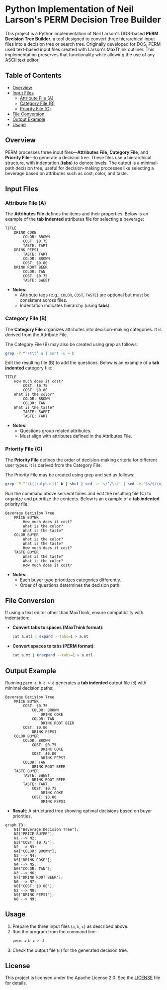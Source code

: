 # Python Implementation of Neil Larson's PERM Decision Tree Builder

This project is a Python implementation of Neil Larson's DOS-based **PERM Decision Tree Builder**, a tool designed to convert three hierarchical input files into a decision tree or search tree. Originally developed for DOS, PERM used text-based input files created with Larson's MaxThink outliner. This implementation preserves that functionality while allowing the use of any ASCII text editor.

## Table of Contents
- [Overview](#overview)
- [Input Files](#input-files)
  - [Attribute File (A)](#attribute-file-a)
  - [Category File (B)](#category-file-b)
  - [Priority File (C)](#priority-file-c)
- [File Conversion](#file-conversion)
- [Output Example](#output-example)
- [Usage](#usage)

## Overview
PERM processes three input files—**Attributes File**, **Category File**, and **Priority File**—to generate a decision tree. These files use a hierarchical structure, with indentation (**tabs**) to denote levels. The output is a minimal-path decision tree, useful for decision-making processes like selecting a beverage based on attributes such as cost, color, and taste.

## Input Files

### Attribute File (A)

The **Attributes File** defines the items and their properties. Below is an example of the **tab indented** attributes file for selecting a beverage:
```plaintext
TITLE
    DRINK COKE
        COLOR: BROWN
        COST: $0.75
        TASTE: TART
    DRINK PEPSI
        TASTE: TART
        COLOR: BROWN
        COST: $0.80
    DRINK ROOT BEER
        COLOR: TAN
        COST: $0.75
        TASTE: SWEET
```

- **Notes**:
  - Attribute tags (e.g., `COLOR`, `COST`, `TASTE`) are optional but must be consistent across files.
  - Indentation indicates hierarchy (using **tabs**).

### Category File (B)
The **Category File** organizes attributes into decision-making categories. It is derived from the Attribute File.

The Category File (B) may also be created using grep as follows:

```bash
grep -P ^'\t\t’ a | sort -u > b
```
Edit the resulting file (B) to add the questions. Below is an example of a **tab indented** category file:

```plaintext
TITLE
    How much does it cost?
        COST: $0.75
        COST: $0.80
    What is the color?
        COLOR: BROWN
        COLOR: TAN
    What is the taste?
        TASTE: SWEET
        TASTE: TART
```

- **Notes**:
  - Questions group related attributes.
  - Must align with attributes defined in the Attributes File.

### Priority File (C)
The **Priority File** defines the order of decision-making criteria for different user types. It is derived from the Category File. 

The Priority File may be created using grep and sed as follows:

```bash
grep -P ^'\t[[:alpha:]]' b | shuf | sed -e 's/^/\t/' | sed -e '$s/$/\n/' >> c
```

Run the command above serveral times and edit the resulting file (C) to organize and prioritize the contents. Below is an example of a **tab indented** priority file:

```plaintext
Beverage Decision Tree
    PRICE BUYER
        How much does it cost?
        What is the color?
        What is the taste?
    COLOR BUYER
        What is the color?
        What is the taste?
        How much does it cost?
    TASTE BUYER
        What is the taste?
        What is the color?
        How much does it cost?
```

- **Notes**:
  - Each buyer type prioritizes categories differently.
  - Order of questions determines the decision path.

## File Conversion
If using a text editor other than MaxThink, ensure compatibility with indentation:
- **Convert tabs to spaces (MaxThink format)**:
  ```bash
  cat a.otl | expand --tabs=1 > a.mt
  ```
- **Convert spaces to tabs (PERM format)**:
  ```bash
  cat a.mt | unexpand --tabs=1 > a.otl
  ```
## Output Example
Running `perm a b c > d` generates a **tab indented** output file (`d`) with minimal decision paths:

```plaintext
Beverage Decision Tree
    PRICE BUYER
        COST: $0.75
            COLOR: BROWN
                DRINK COKE
            COLOR: TAN
                DRINK ROOT BEER
        COST: $0.80
            DRINK PEPSI
    COLOR BUYER
        COLOR: BROWN
            COST: $0.75
                DRINK COKE
            COST: $0.80
                DRINK PEPSI
        COLOR: TAN
            DRINK ROOT BEER
    TASTE BUYER
        TASTE: SWEET
            DRINK ROOT BEER
        TASTE: TART
            COST: $0.75
                DRINK COKE
            COST: $0.80
                DRINK PEPSI
```

- **Result**: A structured tree showing optimal decisions based on buyer priorities.

```mermaid
graph TD;
    N1["Beverage Decision Tree"];
    N2["PRICE BUYER"];
    N1 --> N2;
    N3["COST: $0.75"];
    N2 --> N3;
    N4["COLOR: BROWN"];
    N3 --> N4;
    N5["DRINK COKE"];
    N4 --> N5;
    N6["COLOR: TAN"];
    N3 --> N6;
    N7["DRINK ROOT BEER"];
    N6 --> N7;
    N8["COST: $0.80"];
    N2 --> N8;
    N9["DRINK PEPSI"];
    N8 --> N9;
```

## Usage
1. Prepare the three input files (`a`, `b`, `c`) as described above.
2. Run the program from the command line:
   ```bash
   perm a b c > d
   ```
3. Check the output file (`d`) for the generated decision tree.

## License
This project is licensed under the Apache License 2.0. See the [LICENSE](https://github.com/buckeye43210/pyPERM_DecisionTree/blob/main/LICENSE) file for details.
